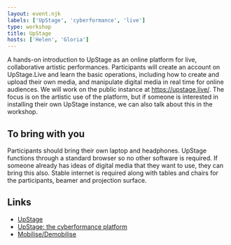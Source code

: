 ```yaml
---
layout: event.njk
labels: ['UpStage', 'cyberformance', 'live']
type: workshop
title: UpStage
hosts: ['Helen', 'Gloria']
---
```


A hands-on introduction to UpStage as an online platform for live, collaborative artistic performances.
Participants will create an account on UpStage.Live and learn the basic operations, including how to create
and upload their own media, and manipulate digital media in real time for online audiences. We will work on
the public instance at https://upstage.live/. The focus is on the artistic use of the platform, but if someone is
interested in installing their own UpStage instance, we can also talk about this in the workshop.


## To bring with you

Participants should bring their own laptop and headphones. UpStage functions through a standard browser so
no other software is required. If someone already has ideas of digital media that they want to use, they can
bring this also.
Stable internet is required along with tables and chairs for the participants, beamer and projection surface.

## Links

* [UpStage](https://upstage.org.nz/)
* [UpStage: the cyberformance platform](https://upstage.live/)
* [Mobilise/Demobilise](https://mobilise-demobilise.eu/)
